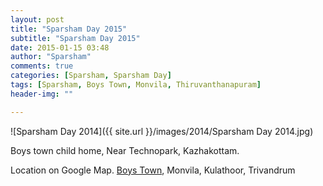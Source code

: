 ```yaml
---
layout: post
title: "Sparsham Day 2015"
subtitle: "Sparsham Day 2015"
date: 2015-01-15 03:48
author: "Sparsham"
comments: true
categories: [Sparsham, Sparsham Day]
tags: [Sparsham, Boys Town, Monvila, Thiruvanthanapuram]
header-img: ""

---
```



![Sparsham Day 2014]({{ site.url }}/images/2014/Sparsham Day 2014.jpg) 


Boys town child home,
Near Technopark, Kazhakottam.

Location on Google Map. [Boys Town], Monvila, Kulathoor, Trivandrum

[Boys Town]: https://www.google.co.in/maps/place/Boys+Town/@8.5434282,76.895425,15z/data=!4m2!3m1!1s0x3b05bebfd968ba99:0x38d1cc37e03bf1e8 

